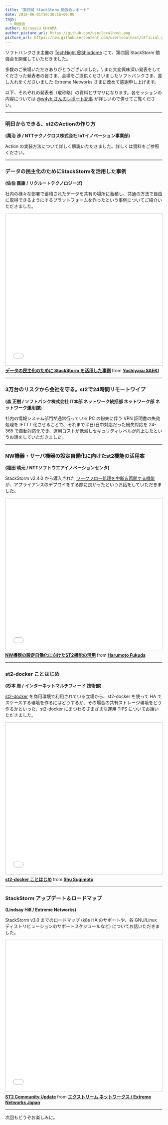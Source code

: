 ```yaml
---
title: "第四回 StackStorm 勉強会レポート"
date: 2018-06-01T10:30:18+09:00
tags:
  - 勉強会
author: Hiroyasu OHYAMA
author_picture_url: https://github.com/userlocalhost.png
picture_url: https://raw.githubusercontent.com/userlocalhost/official-page/master/static/img/20180529_st2_conference.png
---
```

ソフトバンクさま主催の [TechNight @Shiodome](https://techsio.connpass.com/event/83273/) にて、第四回 StackStorm 勉強会を開催していただきました。

多数のご来場いただきありがとうございました。\\
また大変興味深い発表をしてくださった発表者の皆さま、会場をご提供くださいましたソフトバンクさま、差し入れをくださいました Extreme Networks さまに改めて感謝申し上げます。

以下、それぞれの発表者（敬称略）の資料とサマリになります。各セッションの内容については [@w4yh さんのレポート記事](http://w4yh.hatenablog.com/entry/2018/06/01/043757) が詳しいので併せてご覧ください。

---
### 明日からできる、st2のActionの作り方
**(萬治 渉 / NTTテクノクロス株式会社 IoTイノベーション事業部)**

Action の実装方法について詳しく解説いただきました。詳しくは資料をご参照ください。

<div style='width: 595px;'>
<script async class="speakerdeck-embed" data-id="3eb199555a30443fbf7321c96f847aab" data-ratio="1.77777777777778" src="//speakerdeck.com/assets/embed.js"></script>
</div>

---
### データの民主化のためにStackStormを活用した事例
**(佐伯 嘉康 / リクルートテクノロジーズ)**

社内の様々な部署で蓄積されたデータを共有の場所に蓄積し、共通の方法で自由に取得できるようにするプラットフォームを作ったという事例についてご紹介いただきました。

<iframe src="//www.slideshare.net/slideshow/embed_code/key/fTvb1ChqjDRQWz" width="595" height="485" frameborder="0" marginwidth="0" marginheight="0" scrolling="no" style="border:1px solid #CCC; border-width:1px; margin-bottom:5px; max-width: 100%;" allowfullscreen> </iframe> <div style="margin-bottom:5px"> <strong> <a href="//www.slideshare.net/laclefyoshi/stackstorm-99437154" title="データの民主化のために StackStorm を活用した事例" target="_blank">データの民主化のために StackStorm を活用した事例</a> </strong> from <strong><a href="https://www.slideshare.net/laclefyoshi" target="_blank">Yoshiyasu SAEKI</a></strong> </div>

---
### 3万台のリスクから会社を守る。st2で24時間リモートワイプ
**(森 正樹 / ソフトバンク株式会社 IT本部 ネットワーク統括部 ネットワーク部 ネットワーク運用課)**

社内の情報システム部門が通常行っている PC の紛失に伴う VPN 証明書の失効処理を IFTTT 化させることで、それまで平日/日中対応だった紛失対応を 24-365 で自動対応化でき、運用コストが低減しセキュリティレベルが向上したというお話をしていただきました。

---
### NW機器・サーバ機器の設定自働化に向けたst2機能の活用案
**(福田 晴元 / NTTソフトウエアイノベーションセンタ)**

StackStorm v2.4.0 から導入された [ワークフロー処理を中断＆再開する機能](https://stackstorm.com/2017/08/24/whats-stackstorm-2-4-already/) が、アプライアンスのデプロイをする際に良かったというお話をしていただきました。

<iframe src="//www.slideshare.net/slideshow/embed_code/key/IpstphUUgD7cHO" width="595" height="485" frameborder="0" marginwidth="0" marginheight="0" scrolling="no" style="border:1px solid #CCC; border-width:1px; margin-bottom:5px; max-width: 100%;" allowfullscreen> </iframe> <div style="margin-bottom:5px"> <strong> <a href="//www.slideshare.net/HarumotoFukuda/nwst2-99682441" title="NW機器の設定自働化に向けたST2機能の活用" target="_blank">NW機器の設定自働化に向けたST2機能の活用</a> </strong> from <strong><a href="https://www.slideshare.net/HarumotoFukuda" target="_blank">Harumoto Fukuda</a></strong> </div>

---
### st2-docker ことはじめ
**(杉本 周 / インターネットマルチフィード 技術部)**

[st2-docker](https://github.com/StackStorm/st2-docker) を商用環境で利用されている立場から、st2-docker を使って HA でスケースする環境を作るにはどうするか、その場合の共有ストレージ環境をどう作るかといった、st2-docker にまつわるさまざまな運用 TIPS についてお話いただきました。

<iframe src="//www.slideshare.net/slideshow/embed_code/key/6WDfnslNop4DTT" width="595" height="485" frameborder="0" marginwidth="0" marginheight="0" scrolling="no" style="border:1px solid #CCC; border-width:1px; margin-bottom:5px; max-width: 100%;" allowfullscreen> </iframe> <div style="margin-bottom:5px"> <strong> <a href="//www.slideshare.net/shusugimoto1986/st2docker" title="st2-docker ことはじめ" target="_blank">st2-docker ことはじめ</a> </strong> from <strong><a href="https://www.slideshare.net/shusugimoto1986" target="_blank">Shu Sugimoto</a></strong> </div>

---
### StackStorm アップデート＆ロードマップ
**(Lindsay Hill / Extreme Networks)**

StackStorm v3.0 までのロードマップ (k8s HA のサポートや、各 GNU/Linux ディストリビューションのサポートスケジュールなど) についてお話いただきました。

<iframe src="//www.slideshare.net/slideshow/embed_code/key/bImzTPntVJlwuJ" width="595" height="485" frameborder="0" marginwidth="0" marginheight="0" scrolling="no" style="border:1px solid #CCC; border-width:1px; margin-bottom:5px; max-width: 100%;" allowfullscreen> </iframe> <div style="margin-bottom:5px"> <strong> <a href="//www.slideshare.net/ExtrJP/st2-community-update-99664789" title="ST2 Community Update" target="_blank">ST2 Community Update</a> </strong> from <strong><a href="https://www.slideshare.net/ExtrJP" target="_blank">エクストリーム ネットワークス / Extreme Networks Japan</a></strong> </div>

---
次回もどうぞお楽しみに。

